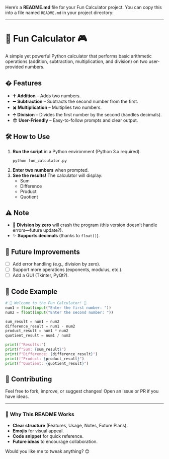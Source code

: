 Here’s a **README.md** file for your Fun Calculator project. You can copy this into a file named `README.md` in your project directory:

---

# 🎉 Fun Calculator 🎮  

A simple yet powerful Python calculator that performs basic arithmetic operations (addition, subtraction, multiplication, and division) on two user-provided numbers.  

## � Features  

- ➕ **Addition** – Adds two numbers.  
- ➖ **Subtraction** – Subtracts the second number from the first.  
- ✖️ **Multiplication** – Multiplies two numbers.  
- ➗ **Division** – Divides the first number by the second (handles decimals).  
- 😎 **User-Friendly** – Easy-to-follow prompts and clear output.  

## 🛠️ How to Use  

1. **Run the script** in a Python environment (Python 3.x required).  
   ```sh
   python fun_calculator.py
   ```
2. **Enter two numbers** when prompted.  
3. **See the results!** The calculator will display:  
   - Sum  
   - Difference  
   - Product  
   - Quotient  

## ⚠️ Note  

- 🔴 **Division by zero** will crash the program (this version doesn’t handle errors—future update?).  
- ✨ **Supports decimals** (thanks to `float()`).  

## 🚀 Future Improvements  

- [ ] Add error handling (e.g., division by zero).  
- [ ] Support more operations (exponents, modulus, etc.).  
- [ ] Add a GUI (Tkinter, PyQt?).  

## 📜 Code Example  

```python
# 🎉 Welcome to the Fun Calculator! 🎉
num1 = float(input("Enter the first number: "))  
num2 = float(input("Enter the second number: "))  

sum_result = num1 + num2  
difference_result = num1 - num2  
product_result = num1 * num2  
quotient_result = num1 / num2  

print(f"Results:")  
print(f"Sum: {sum_result}")  
print(f"Difference: {difference_result}")  
print(f"Product: {product_result}")  
print(f"Quotient: {quotient_result}")  
```

## 🤝 Contributing  

Feel free to fork, improve, or suggest changes! Open an issue or PR if you have ideas.  

---

### 📌 **Why This README Works**  
- **Clear structure** (Features, Usage, Notes, Future Plans).  
- **Emojis** for visual appeal.  
- **Code snippet** for quick reference.  
- **Future ideas** to encourage collaboration.  

Would you like me to tweak anything? 😊
